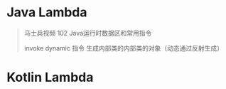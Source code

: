 # Java Lambda 
> 马士兵视频 102 Java运行时数据区和常用指令
> 
> invoke dynamic 指令 生成内部类的内部类的对象（动态通过反射生成）


# Kotlin Lambda
